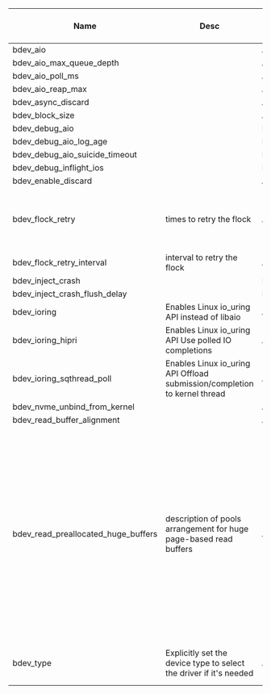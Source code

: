 | Name | Desc | Level | Type | non-Daemon Default | Daemon Default | Min | Max | Valid Values | verbatim | See also | Flags | Services | Validator | Long Desc | Tags |
| --- | --- | --- | --- | --- | --- | --- | --- | --- | --- | --- | --- | --- | --- | --- | --- |
| <span id="SP_bdev_aio">bdev_aio</span> |   | Advanced | Bool | True |  |  |  |  |  |  |  |  |  |  |  |
| <span id="SP_bdev_aio_max_queue_depth">bdev_aio_max_queue_depth</span> |   | Advanced | Int | 1024 |  |  |  |  |  |  |  |  |  |  |  |
| <span id="SP_bdev_aio_poll_ms">bdev_aio_poll_ms</span> |   | Advanced | Int | 250 |  |  |  |  |  |  |  |  |  |  |  |
| <span id="SP_bdev_aio_reap_max">bdev_aio_reap_max</span> |   | Advanced | Int | 16 |  |  |  |  |  |  |  |  |  |  |  |
| <span id="SP_bdev_async_discard">bdev_async_discard</span> |   | Advanced | Bool | False |  |  |  |  |  |  |  |  |  |  |  |
| <span id="SP_bdev_block_size">bdev_block_size</span> |   | Advanced | Size | 4_K |  |  |  |  |  |  |  |  |  |  |  |
| <span id="SP_bdev_debug_aio">bdev_debug_aio</span> |   | Dev | Bool | False |  |  |  |  |  |  |  |  |  |  |  |
| <span id="SP_bdev_debug_aio_log_age">bdev_debug_aio_log_age</span> |   | Dev | Float | 5 |  |  |  |  |  |  |  |  |  |  |  |
| <span id="SP_bdev_debug_aio_suicide_timeout">bdev_debug_aio_suicide_timeout</span> |   | Dev | Float | 1_min |  |  |  |  |  |  |  |  |  |  |  |
| <span id="SP_bdev_debug_inflight_ios">bdev_debug_inflight_ios</span> |   | Dev | Bool | False |  |  |  |  |  |  |  |  |  |  |  |
| <span id="SP_bdev_enable_discard">bdev_enable_discard</span> |   | Advanced | Bool | False |  |  |  |  |  |  |  |  |  |  |  |
| <span id="SP_bdev_flock_retry">bdev_flock_retry</span> |  times to retry the flock | Advanced | Uint | 3 |  |  |  |  |  |  |  |  |  | The number of times to retry on getting the block device lock. Programs such as systemd-udevd may compete with Ceph for this lock. 0 means 'unlimited'. |  |
| <span id="SP_bdev_flock_retry_interval">bdev_flock_retry_interval</span> |  interval to retry the flock | Advanced | Float | 0.1 |  |  |  |  |  |  |  |  |  |  |  |
| <span id="SP_bdev_inject_crash">bdev_inject_crash</span> |   | Dev | Int | 0 |  |  |  |  |  |  |  |  |  |  |  |
| <span id="SP_bdev_inject_crash_flush_delay">bdev_inject_crash_flush_delay</span> |   | Dev | Int | 2 |  |  |  |  |  |  |  |  |  |  |  |
| <span id="SP_bdev_ioring">bdev_ioring</span> |  Enables Linux io_uring API instead of libaio | Advanced | Bool | False |  |  |  |  |  |  |  |  |  |  |  |
| <span id="SP_bdev_ioring_hipri">bdev_ioring_hipri</span> |  Enables Linux io_uring API Use polled IO completions | Advanced | Bool | False |  |  |  |  |  |  |  |  |  |  |  |
| <span id="SP_bdev_ioring_sqthread_poll">bdev_ioring_sqthread_poll</span> |  Enables Linux io_uring API Offload submission/completion to kernel thread | Advanced | Bool | False |  |  |  |  |  |  |  |  |  |  |  |
| <span id="SP_bdev_nvme_unbind_from_kernel">bdev_nvme_unbind_from_kernel</span> |   | Advanced | Bool | False |  |  |  |  |  |  |  |  |  |  |  |
| <span id="SP_bdev_read_buffer_alignment">bdev_read_buffer_alignment</span> |   | Advanced | Size | 4_K |  |  |  |  |  |  |  |  |  |  |  |
| <span id="SP_bdev_read_preallocated_huge_buffers">bdev_read_preallocated_huge_buffers</span> |  description of pools arrangement for huge page-based read buffers | Advanced | Str |  |  |  |  |  |  | [[bluestore_max_blob_size](/config/global/bluestore.md#SP_bluestore_max_blob_size)] |  |  |  | Arrangement of preallocated, huge pages-based pools for reading from a KernelDevice. Applied to minimize size of scatter-gather lists sent to NICs. Targets really  big buffers (>= 2 or 4 MBs). Keep in mind the system must be configured accordingly (see /proc/sys/vm/nr_hugepages). Otherwise the OSD wil fail early. Beware BlueStore, by default, stores large chunks across many smaller blobs. Increasing bluestore_max_blob_size changes that, and thus allows the data to be read back into small number of huge page-backed buffers. |  |
| <span id="SP_bdev_type">bdev_type</span> |  Explicitly set the device type to select the driver if it's needed | Advanced | Str |  |  |  |  | ["aio", "spdk", "pmem", "hm_smr"] |  |  |  |  |  |  |  |
